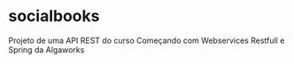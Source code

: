 # socialbooks
Projeto de uma API REST do curso Começando com Webservices Restfull e Spring da Algaworks
